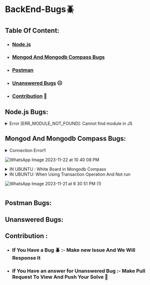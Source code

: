 # BackEnd-Bugs🪲

## Table Of Content:

- ### [Node.js](#nodejs-bugs)

- ### [Mongod And Mongodb Compass Bugs](#mongod-and-mongodb-compass-bugs)

- ### [Postman](#postman-bugs)

- ### [Unanswered Bugs](#unanswered-bugs) ☹️

- ### [Contribution](#contribution--1) 🤗

## Node.js Bugs:

<details>
      <summary>
      Error [ERR_MODULE_NOT_FOUND]: Cannot find module in JS
      </summary>
  
      
      when you set the "type" attribute to "module" in your package. json file:
  ### Issue:
  The file extension is required when importing.
  
  ### Solution:
  Use the correct file extension when importing.
  
  #### Incorrect:
  ```javascript
  import { sum } from './another-file';
  ```
  
  #### Correct:
  ```javascript
  import { sum } from './another-file.js';
  ```
  
</details>
  

## Mongod And Mongodb Compass Bugs:

<details>
  
  <summary>  
  Connection Error!!
    
  ![WhatsApp Image 2023-11-22 at 10 40 08 PM](https://github.com/EmanMohamed36/BackEnd-Bugs/assets/74449080/8cb4ef73-c407-4719-999e-a78d998d34ff)

  </summary>
  
  ### Windows:
  - Press the Windows + R
  - Type `services.msc` and hit Enter
  - Search `MongoDB.exe`, right-click on it, and select Start

### Ubuntu:

- Make sure `mongod` is running successfully: `mongod`
- Start `mongod` and make it active:
```bash
sudo systemctl start mongod
````
</details>

<details>
    <summary>
    IN UBUNTU : White Board in Mongodb Compass
    </summary>
    
### Issue:
  The problem is with the MongoDB Compass version.

### Solution:

```bash
wget https://downloads.mongodb.com/compass/mongodb-compass_1.39.3_amd64.deb
```

```bash
sudo dpkg -i mongodb-compass_1.39.3_amd64.deb
```

```bash
mongodb-compass
```

</details>
<details>
  <summary>
  IN UBUNTU: When Using Transaction Operation And Not run
    
  ![WhatsApp Image 2023-11-21 at 6 30 51 PM (1)](https://github.com/EmanMohamed36/BackEnd-Bugs/assets/74449080/b41d5cc0-4f09-496a-ad4a-10dbdbe08ab9)


  
  </summary>

### Solution:

  ```bash
  sudo apt-get install libkrb5-dev  
  ```
  ```bash
  npm install run-rs -g
  ```
  ```bash
  sudo systemctl stop mongod
  ```
  ```bash
  run-rs -v 4.0.0 --shell
  ```

</details>


## Postman Bugs:

## Unanswered Bugs:

## Contribution :

- ### If You Have a Bug 🪲 :- Make new Issue And We Will Response It
- ### If You Have an answer for Unanswered Bug :- Make Pull Request To View And Push Your Solve 💪
